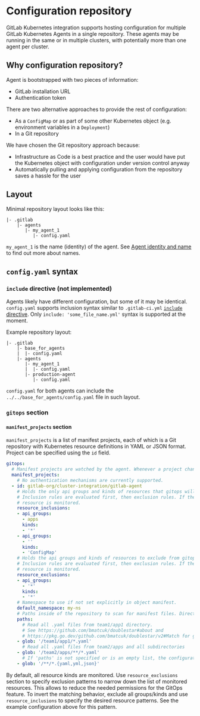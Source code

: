 # Configuration repository

GitLab Kubernetes integration supports hosting configuration for multiple GitLab Kubernetes Agents in a single repository. These agents may be running in the same or in multiple clusters, with potentially more than one agent per cluster.

## Why configuration repository?

Agent is bootstrapped with two pieces of information:

- GitLab installation URL
- Authentication token

There are two alternative approaches to provide the rest of configuration:

- As a `ConfigMap` or as part of some other Kubernetes object (e.g. environment variables in a `Deployment`)
- In a Git repository

We have chosen the Git repository approach because:

- Infrastructure as Code is a best practice and the user would have put the Kubernetes object with configuration under version control anyway
- Automatically pulling and applying configuration from the repository saves a hassle for the user

## Layout

Minimal repository layout looks like this:

```plaintext
|- .gitlab
    |- agents
       |- my_agent_1
          |- config.yaml
```

`my_agent_1` is the name (identity) of the agent. See [Agent identity and name](identity_and_auth.md#agent-identity-and-name) to find out more about names.

## `config.yaml` syntax

### `include` directive (not implemented)

Agents likely have different configuration, but some of it may be identical. `config.yaml` supports inclusion syntax similar to `.gitlab-ci.yml` [`include` directive](https://docs.gitlab.com/ee/ci/yaml/#include). Only `include: 'some_file_name.yml'` syntax is supported at the moment.

Example repository layout:

```plaintext
|- .gitlab
    |- base_for_agents
    |  |- config.yaml
    |- agents
       |- my_agent_1
       |  |- config.yaml
       |- production-agent
          |- config.yaml
```

`config.yaml` for both agents can include the `../../base_for_agents/config.yaml` file in such layout.

### `gitops` section

#### `manifest_projects` section

`manifest_projects` is a list of manifest projects, each of which is a Git repository with Kubernetes resource definitions in YAML or JSON format. Project can be specified using the `id` field.

```yaml
gitops:
  # Manifest projects are watched by the agent. Whenever a project changes, GitLab deploys the changes using the agent.
  manifest_projects:
    # No authentication mechanisms are currently supported.
  - id: gitlab-org/cluster-integration/gitlab-agent
    # Holds the only api groups and kinds of resources that gitops will monitor.
    # Inclusion rules are evaluated first, then exclusion rules. If there is still no match,
    # resource is monitored.
    resource_inclusions:
    - api_groups:
      - apps
      kinds:
      - '*'
    - api_groups:
      - ''
      kinds:
      - 'ConfigMap'
    # Holds the api groups and kinds of resources to exclude from gitops watch.
    # Inclusion rules are evaluated first, then exclusion rules. If there is still no match,
    # resource is monitored.
    resource_exclusions:
    - api_groups:
      - '*'
      kinds:
      - '*'
    # Namespace to use if not set explicitly in object manifest.
    default_namespace: my-ns
    # Paths inside of the repository to scan for manifest files. Directories with names starting with a dot are ignored.
    paths:
      # Read all .yaml files from team1/app1 directory.
      # See https://github.com/bmatcuk/doublestar#about and
      # https://pkg.go.dev/github.com/bmatcuk/doublestar/v2#Match for globbing rules.
    - glob: '/team1/app1/*.yaml'
      # Read all .yaml files from team2/apps and all subdirectories
    - glob: '/team2/apps/**/*.yaml'
      # If 'paths' is not specified or is an empty list, the configuration below is used
    - glob: '/**/*.{yaml,yml,json}'
```

By default, all resource kinds are monitored. Use `resource_exclusions` section to specify exclusion patterns to narrow down the list of monitored resources. This allows to reduce the needed permissions for the GitOps feature. To invert the matching behavior, exclude all groups/kinds and use `resource_inclusions` to specify the desired resource patterns. See the example configuration above for this pattern.

